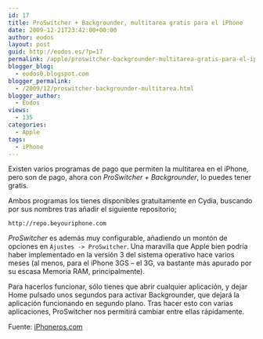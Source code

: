 ```yaml
---
id: 17
title: ProSwitcher + Backgrounder, multitarea gratis para el iPhone
date: 2009-12-21T23:42:00+00:00
author: eodos
layout: post
guid: http://eodos.es/?p=17
permalink: /apple/proswitcher-backgrounder-multitarea-gratis-para-el-iphone
blogger_blog:
  - eodos0.blogspot.com
blogger_permalink:
  - /2009/12/proswitcher-backgrounder-multitarea.html
blogger_author:
  - Eodos
views:
  - 135
categories:
  - Apple
tags:
  - iPhone
---
```

Existen varios programas de pago que permiten la multitarea en el iPhone, pero son de pago, ahora con *ProSwitcher + Backgrounder*, lo puedes tener gratis.

Ambos programas los tienes disponibles gratuitamente en Cydia, buscando por sus nombres tras añadir el siguiente repositorio;

```
http://repo.beyouriphone.com
```

*ProSwitcher* es además muy configurable, añadiendo un montón de opciones en ```Ajustes -> ProSwitcher```. Una maravilla que Apple bien podría haber implementado en la versión 3 del sistema operativo hace varios meses (al menos, para el iPhone 3GS – el 3G, va bastante más apurado por su escasa Memoria RAM, principalmente).  

Para hacerlos funcionar, sólo tienes que abrir cualquier aplicación, y dejar Home pulsado unos segundos para activar Backgrounder, que dejará la aplicación funcionando en segundo plano. Tras hacer esto con varias aplicaciones, ProSwitcher nos permitirá cambiar entre ellas rápidamente.  

Fuente: [iPhoneros.com](http://iphoneros.com/?p=6479)